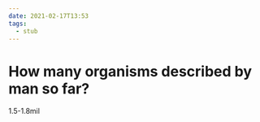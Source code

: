 ```yaml
---
date: 2021-02-17T13:53
tags: 
  - stub
---
```


# How many organisms described by man so far?

1.5-1.8mil
